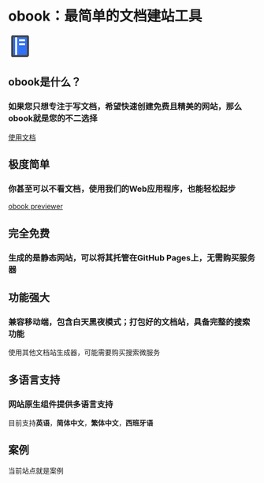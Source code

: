 # obook：最简单的文档建站工具

<l-m src="https://cdn.jsdelivr.net/npm/obook@2.1.10/blocks/simp-block.html"></l-m>

<simp-block>

<img src="../publics/logo.svg" class="logo" />

## obook是什么？

### 如果您只想专注于写文档，希望快速创建免费且精美的网站，那么obook就是您的不二选择

[使用文档](./docs/index.md)

</simp-block>

<simp-block>

## 极度简单

### 你甚至可以不看文档，使用我们的Web应用程序，也能轻松起步

[obook previewer](https://kirakiray.github.io/o-book/webapp/)

</simp-block>

<simp-block>

## 完全免费

### 生成的是静态网站，可以将其托管在GitHub Pages上，无需购买服务器

</simp-block>

<simp-block>

## 功能强大

### 兼容移动端，包含白天黑夜模式；打包好的文档站，具备完整的搜索功能

使用其他文档站生成器，可能需要购买搜索微服务

</simp-block>

<simp-block>

## 多语言支持

### 网站原生组件提供多语言支持

目前支持**英语**，**简体中文**，**繁体中文**，**西班牙语**

</simp-block>

<simp-block>

## 案例

当前站点就是案例

</simp-block>